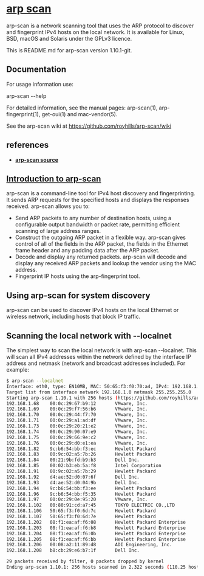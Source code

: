 # **[arp scan](https://github.com/royhills/arp-scan/wiki/arp-scan-User-Guide)**

arp-scan is a network scanning tool that uses the ARP protocol to discover and fingerprint IPv4 hosts on the local network. It is available for Linux, BSD, macOS and Solaris under the GPLv3 licence.

This is README.md for arp-scan version 1.10.1-git.

## Documentation

For usage information use:

arp-scan --help

For detailed information, see the manual pages: arp-scan(1), arp-fingerprint(1), get-oui(1) and mac-vendor(5).

See the arp-scan wiki at <https://github.com/royhills/arp-scan/wiki>

## references

- **[arp-scan source](https://github.com/royhills/arp-scan)**

## **[Introduction to arp-scan](https://github.com/royhills/arp-scan/wiki/arp-scan-User-Guide)**

arp-scan is a command-line tool for IPv4 host discovery and fingerprinting. It sends ARP requests for the specified hosts and displays the responses received. arp-scan allows you to:

- Send ARP packets to any number of destination hosts, using a configurable output bandwidth or packet rate, permitting efficient scanning of large address ranges.
- Construct the outgoing ARP packet in a flexible way. arp-scan gives control of all of the fields in the ARP packet, the fields in the Ethernet frame header and any padding data after the ARP packet.
- Decode and display any returned packets. arp-scan will decode and display any received ARP packets and lookup the vendor using the MAC address.
- Fingerprint IP hosts using the arp-fingerprint tool.

## Using arp-scan for system discovery

arp-scan can be used to discover IPv4 hosts on the local Ethernet or wireless network, including hosts that block IP traffic.

## Scanning the local network with --localnet

The simplest way to scan the local network is with arp-scan --localnet. This will scan all IPv4 addresses within the network defined by the interface IP address and netmask (network and broadcast addresses included). For example:

```bash
$ arp-scan --localnet
Interface: eth0, type: EN10MB, MAC: 50:65:f3:f0:70:a4, IPv4: 192.168.1.104
Target list from interface network 192.168.1.0 netmask 255.255.255.0
Starting arp-scan 1.10.1 with 256 hosts (https://github.com/royhills/arp-scan)
192.168.1.68    00:0c:29:67:b9:12       VMware, Inc.
192.168.1.69    00:0c:29:f7:56:b6       VMware, Inc.
192.168.1.70    00:0c:29:44:f7:70       VMware, Inc.
192.168.1.71    00:0c:29:a1:ad:df       VMware, Inc.
192.168.1.73    00:0c:29:20:21:e2       VMware, Inc.
192.168.1.74    00:0c:29:90:07:e9       VMware, Inc.
192.168.1.75    00:0c:29:66:9e:c2       VMware, Inc.
192.168.1.76    00:0c:29:d0:e1:ea       VMware, Inc.
192.168.1.82    9c:b6:54:bb:f3:ec       Hewlett Packard
192.168.1.83    00:9c:02:a5:7b:26       Hewlett Packard
192.168.1.84    00:21:9b:fd:b9:b3       Dell Inc.
192.168.1.85    00:02:b3:eb:5a:f8       Intel Corporation
192.168.1.91    00:9c:02:a5:7b:29       Hewlett Packard
192.168.1.92    d4:ae:52:d0:07:6f       Dell Inc.
192.168.1.93    d4:ae:52:d0:04:9b       Dell Inc.
192.168.1.94    9c:b6:54:bb:f3:ee       Hewlett Packard
192.168.1.96    9c:b6:54:bb:f5:35       Hewlett Packard
192.168.1.97    00:0c:29:0e:95:20       VMware, Inc.
192.168.1.102   00:80:91:cd:a7:45       TOKYO ELECTRIC CO.,LTD
192.168.1.106   50:65:f3:f0:6d:7c       Hewlett Packard
192.168.1.107   50:65:f3:f0:6d:7e       Hewlett Packard
192.168.1.202   08:f1:ea:af:f6:08       Hewlett Packard Enterprise
192.168.1.203   08:f1:ea:af:f6:b8       Hewlett Packard Enterprise
192.168.1.204   08:f1:ea:af:f6:0b       Hewlett Packard Enterprise
192.168.1.205   08:f1:ea:af:f6:bb       Hewlett Packard Enterprise
192.168.1.206   00:08:a2:11:89:d8       ADI Engineering, Inc.
192.168.1.208   b8:cb:29:e6:b7:1f       Dell Inc.

29 packets received by filter, 0 packets dropped by kernel
Ending arp-scan 1.10.1: 256 hosts scanned in 2.322 seconds (110.25 hosts/sec). 27 responded
```
